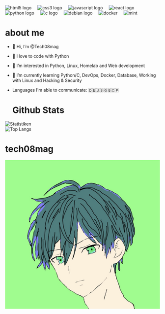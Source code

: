 <div align="left">
  <img src="https://cdn.jsdelivr.net/gh/devicons/devicon/icons/html5/html5-original.svg" height="30" alt="html5 logo"  />
  <img width="12" />
  <img src="https://cdn.jsdelivr.net/gh/devicons/devicon/icons/css3/css3-original.svg" height="30" alt="css3 logo"  />
  <img width="12" />
  <img src="https://cdn.jsdelivr.net/gh/devicons/devicon/icons/javascript/javascript-original.svg" height="30" alt="javascript logo"  />
  <img width="12" />
  <img src="https://cdn.jsdelivr.net/gh/devicons/devicon/icons/react/react-original.svg" height="30" alt="react logo"  />
  <img width="12" />
  <img src="https://cdn.jsdelivr.net/gh/devicons/devicon/icons/python/python-original.svg" height="30" alt="python logo"  />
  <img width="12" />
  <img src="https://cdn.jsdelivr.net/gh/devicons/devicon/icons/c/c-original.svg" height="30" alt="c logo"  />
  <img width="12" />
  <img src="https://cdn.jsdelivr.net/gh/devicons/devicon/icons/debian/debian-original.svg" height="30" alt="debian logo"  />
  <img width="12" />
  <img src="https://www.svgrepo.com/download/373553/docker.svg" height="30" alt="docker"  />
  <img width="12" />
  <img src="https://upload.wikimedia.org/wikipedia/commons/thumb/6/6b/Linux_Mint_Logo_%28until_2021%29.svg/800px-Linux_Mint_Logo_%28until_2021%29.svg.png" height="30" alt="mint"/>
  <img width="12" />
</div>

  # about me 
- 👋 Hi, I’m @Tech08mag
- 💞️ I love to code with Python
- 👀 I’m interested in Python, Linux, Homelab and Web development
- 🌱 I’m currently learning Python/C, DevOps, Docker, Database, Working with Linux and Hacking & Security
- Languages I'm able to communicate: 🇩🇪🇺🇸🇬🇧🇨🇵


  # Github Stats
![Statistiken](https://github-readme-stats.vercel.app/api?username=Tech08mag&count_private=true&show_icons=true&bg_color=161b22&title_color=58a6ff&text_color=c9d1d9&icon_color=196c2e&hide_border=true) <br>
![Top Langs](https://github-readme-stats.vercel.app/api/top-langs/?username=Tech08mag&show_icons=true&langs_count=10&count_private=true&show_icons=true&bg_color=161b22&title_color=58a6ff&text_color=c9d1d9&icon_color=196c2e&hide_border=true&exclude_repo=WinDoofOS&layout=pie)


# tech08mag
<img src="new.jpeg" alt="profile">

